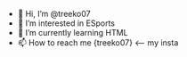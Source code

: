 - 👋 Hi, I’m @treeko07
- 👀 I’m interested in ESports
- 🌱 I’m currently learning HTML
- 📫 How to reach me {treeko07} <-- my insta

<!---
treeko07/treeko07 is a ✨ special ✨ repository because its `README.md` (this file) appears on your GitHub profile.
You can click the Preview link to take a look at your changes.
--->
